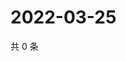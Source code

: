 # 2022-03-25

共 0 条

<!-- BEGIN WEIBO -->
<!-- 最后更新时间 Fri Mar 25 2022 13:14:15 GMT+0800 (China Standard Time) -->

<!-- END WEIBO -->
